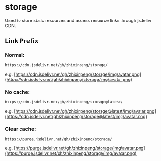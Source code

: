 # storage

Used to store static resources and access resource links through jsdelivr CDN.

## Link Prefix

### Normal:

```
https://cdn.jsdelivr.net/gh/zhixinpeng/storage/
```

e.g. [https://cdn.jsdelivr.net/gh/zhixinpeng/storage/img/avatar.png](https://cdn.jsdelivr.net/gh/zhixinpeng/storage/img/avatar.png)

### No cache:

```
https://cdn.jsdelivr.net/gh/zhixinpeng/storage@latest/
```

e.g. [https://cdn.jsdelivr.net/gh/zhixinpeng/storage@latest/img/avatar.png](https://cdn.jsdelivr.net/gh/zhixinpeng/storage@latest/img/avatar.png)

### Clear cache:

```
https://purge.jsdelivr.net/gh/zhixinpeng/storage/
```

e.g. [https://purge.jsdelivr.net/gh/zhixinpeng/storage/img/avatar.png](https://purge.jsdelivr.net/gh/zhixinpeng/storage/img/avatar.png)